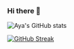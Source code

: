 ### Hi there 👋

![Aya's GitHub stats](https://github-readme-stats-islrxy1fa-maord-pmme.vercel.app/api?username=Aya-X&theme=tokyonight&show_icons=true&rank_icon=percentile&hide_border=true&card_width=470)

[![GitHub Streak](https://github-readme-stats-avv2xgtuu-maord-pmme.vercel.app?user=Aya-X&theme=tokyonight&date_format=j%20M%5B%20Y%5D&card_width=470&hide_border=true)](https://git.io/streak-stats)



<!--
**Aya-X/Aya-X** is a ✨ _special_ ✨ repository because its `README.md` (this file) appears on your GitHub profile.

![GitHub Summary](https://github-profile-summary-cards.vercel.app/api/cards/profile-details?username=Aya-X&theme=2077)

![Top Langs](https://github-readme-stats.vercel.app/api/top-langs/?username=Aya-X&theme=tokyonight)

Here are some ideas to get you started:

- 🔭 I’m currently working on ...
- 🌱 I’m currently learning ...
- 👯 I’m looking to collaborate on ...
- 🤔 I’m looking for help with ...
- 💬 Ask me about ...
- 📫 How to reach me: ...
- 😄 Pronouns: ...
- ⚡ Fun fact: ...
-->
